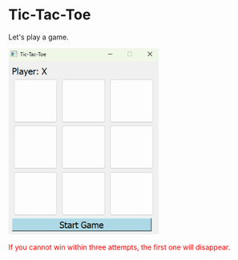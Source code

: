 # Tic-Tac-Toe
<p>Let's play a game.</p>
<p><img src="tictactoe.png" width=300 /></p>


<p style="color: red;">If you cannot win within three attempts, the first one will disappear.</p>

